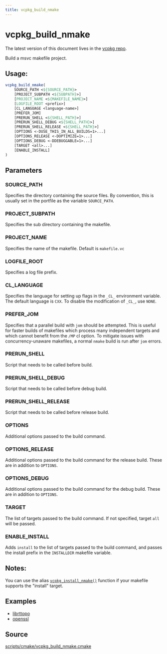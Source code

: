 ```yaml
---
title: vcpkg_build_nmake
---
```


# vcpkg_build_nmake

The latest version of this document lives in the [vcpkg repo](https://github.com/Microsoft/vcpkg/blob/master/docs/maintainers/vcpkg_build_nmake.md).

Build a msvc makefile project.

## Usage:
```cmake
vcpkg_build_nmake(
    SOURCE_PATH <${SOURCE_PATH}>
    [PROJECT_SUBPATH <${SUBPATH}>]
    [PROJECT_NAME <${MAKEFILE_NAME}>]
    [LOGFILE_ROOT <prefix>]
    [CL_LANGUAGE <language-name>]
    [PREFER_JOM]
    [PRERUN_SHELL <${SHELL_PATH}>]
    [PRERUN_SHELL_DEBUG <${SHELL_PATH}>]
    [PRERUN_SHELL_RELEASE <${SHELL_PATH}>]
    [OPTIONS <-DUSE_THIS_IN_ALL_BUILDS=1>...]
    [OPTIONS_RELEASE <-DOPTIMIZE=1>...]
    [OPTIONS_DEBUG <-DDEBUGGABLE=1>...]
    [TARGET <all>...]
    [ENABLE_INSTALL]
)
```

## Parameters
### SOURCE_PATH
Specifies the directory containing the source files.
By convention, this is usually set in the portfile as the variable `SOURCE_PATH`.

### PROJECT_SUBPATH
Specifies the sub directory containing the makefile.

### PROJECT_NAME
Specifies the name of the makefile.
Default is `makefile.vc`

### LOGFILE_ROOT
Specifies a log file prefix.

### CL_LANGUAGE
Specifies the language for setting up flags in the `_CL_` environment variable.
The default language is `CXX`.
To disable the modification of `_CL_`, use `NONE`.

### PREFER_JOM
Specifies that a parallel build with `jom` should be attempted.
This is useful for faster builds of makefiles which process many independent targets
and which cannot benefit from the `/MP` cl option.
To mitigate issues with concurrency-unaware makefiles, a normal `nmake` build is run after `jom` errors.

### PRERUN_SHELL
Script that needs to be called before build.

### PRERUN_SHELL_DEBUG
Script that needs to be called before debug build.

### PRERUN_SHELL_RELEASE
Script that needs to be called before release build.

### OPTIONS
Additional options passed to the build command.

### OPTIONS_RELEASE
Additional options passed to the build command for the release build. These are in addition to `OPTIONS`.

### OPTIONS_DEBUG
Additional options passed to the build command for the debug build. These are in addition to `OPTIONS`.

### TARGET
The list of targets passed to the build command.
If not specified, target `all` will be passed.

### ENABLE_INSTALL
Adds `install` to the list of targets passed to the build command,
and passes the install prefix in the `INSTALLDIR` makefile variable.

## Notes:
You can use the alias [`vcpkg_install_nmake()`](vcpkg_install_nmake.md) function if your makefile supports the
"install" target.

## Examples

* [librttopo](https://github.com/microsoft/vcpkg/blob/master/ports/librttopo/portfile.cmake)
* [openssl](https://github.com/microsoft/vcpkg/blob/master/ports/openssl/portfile.cmake)

## Source
[scripts/cmake/vcpkg\_build\_nmake.cmake](https://github.com/Microsoft/vcpkg/blob/master/scripts/cmake/vcpkg_build_nmake.cmake)

